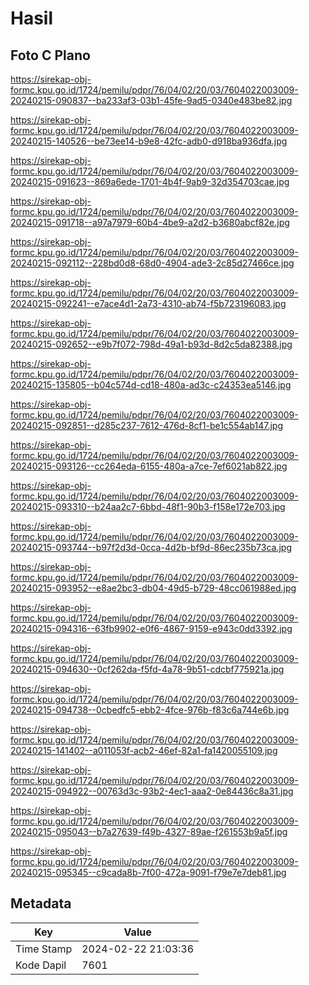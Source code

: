 # Hasil

## Foto C Plano

https://sirekap-obj-formc.kpu.go.id/1724/pemilu/pdpr/76/04/02/20/03/7604022003009-20240215-090837--ba233af3-03b1-45fe-9ad5-0340e483be82.jpg

https://sirekap-obj-formc.kpu.go.id/1724/pemilu/pdpr/76/04/02/20/03/7604022003009-20240215-140526--be73ee14-b9e8-42fc-adb0-d918ba936dfa.jpg

https://sirekap-obj-formc.kpu.go.id/1724/pemilu/pdpr/76/04/02/20/03/7604022003009-20240215-091623--869a6ede-1701-4b4f-9ab9-32d354703cae.jpg

https://sirekap-obj-formc.kpu.go.id/1724/pemilu/pdpr/76/04/02/20/03/7604022003009-20240215-091718--a97a7979-60b4-4be9-a2d2-b3680abcf82e.jpg

https://sirekap-obj-formc.kpu.go.id/1724/pemilu/pdpr/76/04/02/20/03/7604022003009-20240215-092112--228bd0d8-68d0-4904-ade3-2c85d27466ce.jpg

https://sirekap-obj-formc.kpu.go.id/1724/pemilu/pdpr/76/04/02/20/03/7604022003009-20240215-092241--e7ace4d1-2a73-4310-ab74-f5b723196083.jpg

https://sirekap-obj-formc.kpu.go.id/1724/pemilu/pdpr/76/04/02/20/03/7604022003009-20240215-092652--e9b7f072-798d-49a1-b93d-8d2c5da82388.jpg

https://sirekap-obj-formc.kpu.go.id/1724/pemilu/pdpr/76/04/02/20/03/7604022003009-20240215-135805--b04c574d-cd18-480a-ad3c-c24353ea5146.jpg

https://sirekap-obj-formc.kpu.go.id/1724/pemilu/pdpr/76/04/02/20/03/7604022003009-20240215-092851--d285c237-7612-476d-8cf1-be1c554ab147.jpg

https://sirekap-obj-formc.kpu.go.id/1724/pemilu/pdpr/76/04/02/20/03/7604022003009-20240215-093126--cc264eda-6155-480a-a7ce-7ef6021ab822.jpg

https://sirekap-obj-formc.kpu.go.id/1724/pemilu/pdpr/76/04/02/20/03/7604022003009-20240215-093310--b24aa2c7-6bbd-48f1-90b3-f158e172e703.jpg

https://sirekap-obj-formc.kpu.go.id/1724/pemilu/pdpr/76/04/02/20/03/7604022003009-20240215-093744--b97f2d3d-0cca-4d2b-bf9d-86ec235b73ca.jpg

https://sirekap-obj-formc.kpu.go.id/1724/pemilu/pdpr/76/04/02/20/03/7604022003009-20240215-093952--e8ae2bc3-db04-49d5-b729-48cc061988ed.jpg

https://sirekap-obj-formc.kpu.go.id/1724/pemilu/pdpr/76/04/02/20/03/7604022003009-20240215-094316--63fb9902-e0f6-4867-9159-e943c0dd3392.jpg

https://sirekap-obj-formc.kpu.go.id/1724/pemilu/pdpr/76/04/02/20/03/7604022003009-20240215-094630--0cf262da-f5fd-4a78-9b51-cdcbf775921a.jpg

https://sirekap-obj-formc.kpu.go.id/1724/pemilu/pdpr/76/04/02/20/03/7604022003009-20240215-094738--0cbedfc5-ebb2-4fce-976b-f83c6a744e6b.jpg

https://sirekap-obj-formc.kpu.go.id/1724/pemilu/pdpr/76/04/02/20/03/7604022003009-20240215-141402--a011053f-acb2-46ef-82a1-fa1420055109.jpg

https://sirekap-obj-formc.kpu.go.id/1724/pemilu/pdpr/76/04/02/20/03/7604022003009-20240215-094922--00763d3c-93b2-4ec1-aaa2-0e84436c8a31.jpg

https://sirekap-obj-formc.kpu.go.id/1724/pemilu/pdpr/76/04/02/20/03/7604022003009-20240215-095043--b7a27639-f49b-4327-89ae-f261553b9a5f.jpg

https://sirekap-obj-formc.kpu.go.id/1724/pemilu/pdpr/76/04/02/20/03/7604022003009-20240215-095345--c9cada8b-7f00-472a-9091-f79e7e7deb81.jpg


## Metadata

| Key        | Value               |
| ---------- | ------------------- |
| Time Stamp | 2024-02-22 21:03:36 |
| Kode Dapil | 7601                |



